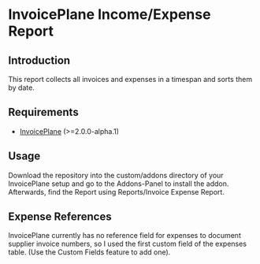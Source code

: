 # InvoicePlane Income/Expense Report

## Introduction

This report collects all invoices and expenses in a timespan and sorts them by date.

## Requirements

* [InvoicePlane](https://invoiceplane.com) (>=2.0.0-alpha.1)

## Usage

Download the repository into the custom/addons directory of your InvoicePlane setup and go to the Addons-Panel to install the addon. Afterwards, find the Report using Reports/Invoice Expense Report.

## Expense References

InvoicePlane currently has no reference field for expenses to document supplier invoice numbers, so I used the first custom field of the expenses table. (Use the Custom Fields feature to add one).